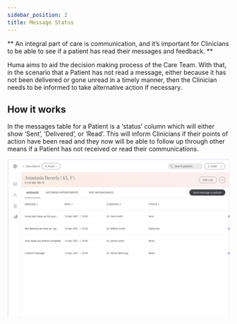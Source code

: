 ```yaml
---
sidebar_position: 2
title: Message Status
---
```


** An integral part of care is communication, and it’s important for Clinicians to be able to see if a patient has read their messages and feedback. **

Huma aims to aid the decision making process of the Care Team. With that, in the scenario that a Patient has not read a message, either because it has not been delivered or gone unread in a timely manner, then the Clinician needs to be informed to take alternative action if necessary.

## How it works

In the messages table for a Patient is a ‘status’ column which will either show ‘Sent’, ‘Delivered’, or ‘Read’. This will inform Clinicians if their points of action have been read and they now will be able to follow up through other means if a Patient has not received or read their communications.

![Patient messaging view with status'](assets/message_status_01.png)